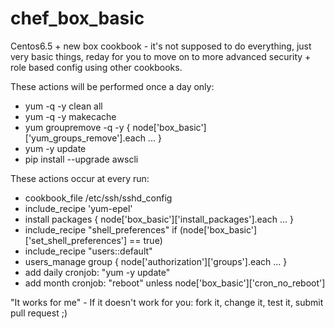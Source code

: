 chef_box_basic
==============

Centos6.5 + new box cookbook - it's not supposed to do everything, just very basic things,
reday for you to move on to more advanced security + role based config using other cookbooks.

These actions will be performed once a day only:
* yum -q -y clean all
* yum -q -y makecache
* yum groupremove -q -y { node['box_basic']['yum_groups_remove'].each ... }
* yum -y update
* pip install --upgrade awscli

These actions occur at every run:
* cookbook_file /etc/ssh/sshd_config
* include_recipe 'yum-epel'
* install packages  { node['box_basic']['install_packages'].each ... }
* include_recipe "shell_preferences" if (node['box_basic']['set_shell_preferences'] == true)
* include_recipe "users::default"
* users_manage group { node['authorization']['groups'].each ... }
* add daily cronjob: "yum -y update" 
* add month cronjob: "reboot" unless node['box_basic']['cron_no_reboot']

"It works for me" - If it doesn't work for you: fork it, change it, test it, submit pull request ;)

  
